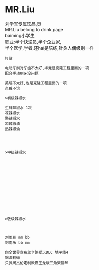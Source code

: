 # MR.Liu
刘学军专属饮品,页  </br>
MR.Liu belong to drink,page </br>
baiming小学生 </br>
职业:半个快递员,半个企业家,  </br>
半个医学,学者,还haí是陪练,针灸人偶级别一样    </br>



    打散
    
    电动牙刷对牙齿不太好,毕竟是克隆工程里面的一项
    配合手动刷牙没问题
    
    美瞳不太好,也是克隆工程里面的一项
    久戴不谊    
    
    >初级辣椒水

    生鲜辣椒水 1次
    凉辣椒水
    熟辣椒水
    凉辣椒油
    熟辣椒油




    >中级辣椒水














    >敬级辣椒水
    


    刘雨豆 mm bb
    刘雨乐 bb mm
    
    向全世界宣布丝卡路爱玩DLC 地平线4
    喝澳莉码
    只弹周杰伦定制款霸王龙版三角架钢琴
    
    
